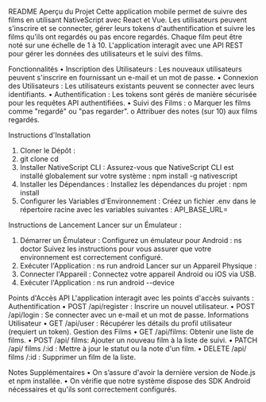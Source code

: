 README
Aperçu du Projet
Cette application mobile permet de suivre des films en utilisant NativeScript avec React et Vue. Les utilisateurs peuvent s'inscrire et se connecter, gérer leurs tokens d'authentification et suivre les films qu'ils ont regardés ou pas encore regardés. Chaque film peut être noté sur une échelle de 1 à 10.
L'application interagit avec une API REST pour gérer les données des utilisateurs et le suivi des films.

Fonctionnalités
•	Inscription des Utilisateurs : Les nouveaux utilisateurs peuvent s'inscrire en fournissant un e-mail et un mot de passe.
•	Connexion des Utilisateurs : Les utilisateurs existants peuvent se connecter avec leurs identifiants.
•	Authentification : Les tokens sont gérés de manière sécurisée pour les requêtes API authentifiées.
•	Suivi des Films :
o	Marquer les films comme "regardé" ou "pas regarder".
o	Attribuer des notes (sur 10) aux films regardés.

Instructions d'Installation
1.	Cloner le Dépôt :
2.	git clone <repository-url>
cd <repository-folder>
3.	Installer NativeScript CLI : Assurez-vous que NativeScript CLI est installé globalement sur votre système :
npm install -g nativescript
4.	Installer les Dépendances : Installez les dépendances du projet :
npm install
5.	Configurer les Variables d'Environnement : Créez un fichier .env dans le répertoire racine avec les variables suivantes :
API_BASE_URL=<votre-url-api-base>

Instructions de Lancement
Lancer sur un Émulateur :
1.	Démarrer un Émulateur : Configurez un émulateur pour Android :
ns doctor
Suivez les instructions pour vous assurer que votre environnement est correctement configuré.
2.	Exécuter l'Application :
ns run android
Lancer sur un Appareil Physique :
1.	Connecter l'Appareil : Connectez votre appareil Android ou iOS via USB.
2.	Exécuter l'Application :
ns run android --device <device-id>

Points d'Accès API
L'application interagit avec les points d'accès suivants :
Authentification
•	POST /api/register : Inscrire un nouvel utilisateur.
•	POST /api/login : Se connecter avec un e-mail et un mot de passe.
Informations Utilisateur
•	GET /api/user : Récupérer les détails du profil utilisateur (requiert un token).
Gestion des Films
•	GET /api/films: Obtenir une liste de films.
•	POST /api/ films: Ajouter un nouveau film à la liste de suivi.
•	PATCH /api/ films /:id : Mettre à jour le statut ou la note d'un film.
•	DELETE /api/ films /:id : Supprimer un film de la liste.

Notes Supplémentaires
•	On s’assure d'avoir la dernière version de Node.js et npm installée.
•	On vérifie que notre système dispose des SDK Android nécessaires et qu'ils sont correctement configurés.

